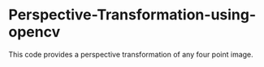 # Perspective-Transformation-using-opencv
This code provides a perspective transformation of any four point image.
